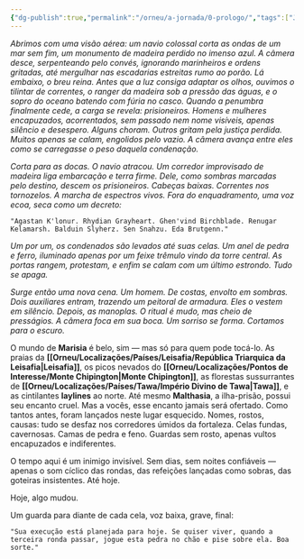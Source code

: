 ```yaml
---
{"dg-publish":true,"permalink":"/orneu/a-jornada/0-prologo/","tags":["Jornada"]}
---
```




_Abrimos com uma visão aérea: um navio colossal corta as ondas de um mar sem fim, um monumento de madeira perdido no imenso azul. A câmera desce, serpenteando pelo convés, ignorando marinheiros e ordens gritadas, até mergulhar nas escadarias estreitas rumo ao porão. Lá embaixo, o breu reina. Antes que a luz consiga adaptar os olhos, ouvimos o tilintar de correntes, o ranger da madeira sob a pressão das águas, e o sopro do oceano batendo com fúria no casco. Quando a penumbra finalmente cede, a carga se revela: prisioneiros. Homens e mulheres encapuzados, acorrentados, sem passado nem nome visíveis, apenas silêncio e desespero. Alguns choram. Outros gritam pela justiça perdida. Muitos apenas se calam, engolidos pelo vazio. A câmera avança entre eles como se carregasse o peso daquela condenação._

_Corta para as docas. O navio atracou. Um corredor improvisado de madeira liga embarcação e terra firme. Dele, como sombras marcadas pelo destino, descem os prisioneiros. Cabeças baixas. Correntes nos tornozelos. A marcha de espectros vivos. Fora do enquadramento, uma voz ecoa, seca como um decreto:_

	"Agastan K'lonur. Rhydian Grayheart. Ghen'vind Birchblade. Renugar Kelamarsh. Balduin Slyherz. Sen Snahzu. Eda Brutgenn."

_Um por um, os condenados são levados até suas celas. Um anel de pedra e ferro, iluminado apenas por um feixe trêmulo vindo da torre central. As portas rangem, protestam, e enfim se calam com um último estrondo. Tudo se apaga._

_Surge então uma nova cena. Um homem. De costas, envolto em sombras. Dois auxiliares entram, trazendo um peitoral de armadura. Eles o vestem em silêncio. Depois, as manoplas. O ritual é mudo, mas cheio de presságios. A câmera foca em sua boca. Um sorriso se forma. Cortamos para o escuro._

O mundo de **Marisia** é belo, sim — mas só para quem pode tocá-lo. As praias da **[[Orneu/Localizações/Países/Leisafia/República Triarquica da Leisafia\|Leisafia]]**, os picos nevados do **[[Orneu/Localizações/Pontos de Interesse/Monte Chipington\|Monte Chipington]]**, as florestas sussurrantes de **[[Orneu/Localizações/Países/Tawa/Império Divino de Tawa\|Tawa]]**, e as cintilantes **laylines** ao norte. Até mesmo **Malthasia**, a ilha-prisão, possui seu encanto cruel. Mas a vocês, esse encanto jamais será ofertado. Como tantos antes, foram lançados neste lugar esquecido. Nomes, rostos, causas: tudo se desfaz nos corredores úmidos da fortaleza. Celas fundas, cavernosas. Camas de pedra e feno. Guardas sem rosto, apenas vultos encapuzados e indiferentes.

O tempo aqui é um inimigo invisível. Sem dias, sem noites confiáveis — apenas o som cíclico das rondas, das refeições lançadas como sobras, das goteiras insistentes. Até hoje.

Hoje, algo mudou.

Um guarda para diante de cada cela, voz baixa, grave, final:

	"Sua execução está planejada para hoje. Se quiser viver, quando a terceira ronda passar, jogue esta pedra no chão e pise sobre ela. Boa sorte."